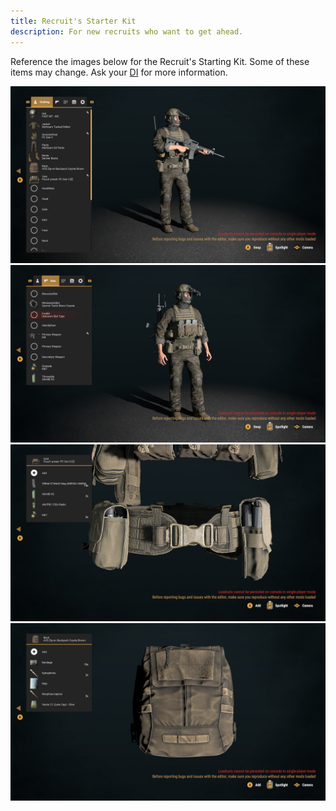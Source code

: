 ```yaml
---
title: Recruit's Starter Kit
description: For new recruits who want to get ahead.
---
```


Reference the images below for the Recruit's Starting Kit. Some of these items may change. Ask your [DI](/reference/terms#DI) for more information.

![image-1](/src/assets/starter-kit/starter-kit-1.png)
![image-2](/src/assets/starter-kit/starter-kit-2.png)
![image-3](/src/assets/starter-kit/starter-kit-3.png)
![image-4](/src/assets/starter-kit/starter-kit-4.png)